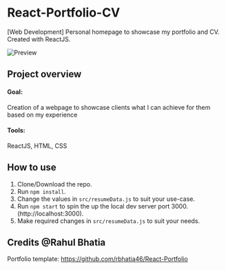 # React-Portfolio-CV
[Web Development] Personal homepage to showcase my portfolio and CV. Created with ReactJS.

![Preview](https://i.ibb.co/P9jnzsF/portfolio.png)

## Project overview
#### Goal: 
Creation of a webpage to showcase clients what I can achieve for them based on my experience
#### Tools: 
ReactJS, HTML, CSS

## How to use
1. Clone/Download the repo.
2. Run  ``` npm install ```.
3. Change the values in ```src/resumeData.js``` to suit your use-case.
4. Run ```npm start``` to spin the up the local dev server port 3000.(http://localhost:3000).
5. Make required changes in ```src/resumeData.js``` to suit your needs.


## Credits @Rahul Bhatia
Portfolio template: https://github.com/rbhatia46/React-Portfolio
